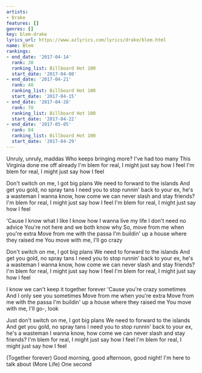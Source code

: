 ```yaml
---
artists:
- Drake
features: []
genres: []
key: blem-drake
lyrics_url: https://www.azlyrics.com/lyrics/drake/blem.html
name: Blem
rankings:
- end_date: '2017-04-14'
  rank: 38
  ranking_list: Billboard Hot 100
  start_date: '2017-04-08'
- end_date: '2017-04-21'
  rank: 48
  ranking_list: Billboard Hot 100
  start_date: '2017-04-15'
- end_date: '2017-04-28'
  rank: 78
  ranking_list: Billboard Hot 100
  start_date: '2017-04-22'
- end_date: '2017-05-05'
  rank: 84
  ranking_list: Billboard Hot 100
  start_date: '2017-04-29'
---
```



Unruly, unruly, maddas
Who keeps bringing more? I've had too many
This Virginia done me off already
I'm blem for real, I might just say how I feel
I'm blem for real, I might just say how I feel

Don't switch on me, I got big plans
We need to forward to the islands
And get you gold, no spray tans
I need you to stop runnin' back to your ex, he's a wasteman
I wanna know, how come we can never slash and stay friends?
I'm blem for real, I might just say how I feel
I'm blem for real, I might just say how I feel

'Cause I know what I like
I know how I wanna live my life
I don't need no advice
You're not here and we both know why
So, move from me when you're extra
Move from me with the passa
I'm buildin' up a house where they raised me
You move with me, I'll go crazy

Don't switch on me, I got big plans
We need to forward to the islands
And get you gold, no spray tans
I need you to stop runnin' back to your ex, he's a wasteman
I wanna know, how come we can never slash and stay friends?
I'm blem for real, I might just say how I feel
I'm blem for real, I might just say how I feel

I know we can't keep it together forever
'Cause you're crazy sometimes
And I only see you sometimes
Move from me when you're extra
Move from me with the passa
I'm buildin' up a house where they raised me
You move with me, I'll go-, look

Just don't switch on me, I got big plans
We need to forward to the islands
And get you gold, no spray tans
I need you to stop runnin' back to your ex, he's a wasteman
I wanna know, how come we can never slash and stay friends?
I'm blem for real, I might just say how I feel
I'm blem for real, I might just say how I feel


(Together forever)
Good morning, good afternoon, good night!
I'm here to talk about (More Life)
One second



